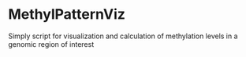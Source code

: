 # MethylPatternViz
Simply script for visualization and calculation of methylation levels in a genomic region of interest
